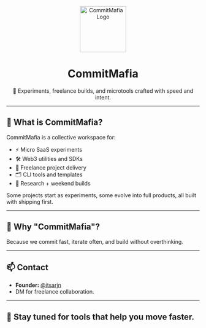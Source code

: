 <p align="center">
  <img src="https://raw.githubusercontent.com/CommitMafia/.github/main/assets/logo.png" alt="CommitMafia Logo" width="120" />
</p>

<h1 align="center">CommitMafia</h1>

<p align="center">🚀 Experiments, freelance builds, and microtools crafted with speed and intent.</p>

---

## 🚩 What is CommitMafia?

CommitMafia is a collective workspace for:

- ⚡️ Micro SaaS experiments
- 🛠️ Web3 utilities and SDKs
- 🧩 Freelance project delivery
- 🗂️ CLI tools and templates
- 🧪 Research + weekend builds

Some projects start as experiments, some evolve into full products, all built with shipping first.

---

## 🧭 Why "CommitMafia"?

Because we commit fast, iterate often, and build without overthinking.

---

## 📫 Contact

- **Founder:** [@itsarjn](https://github.com/itsarjn)
- DM for freelance collaboration.

---

## 🚀 Stay tuned for tools that help you move faster.
